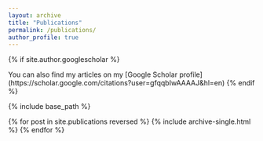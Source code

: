 ```yaml
---
layout: archive
title: "Publications"
permalink: /publications/
author_profile: true
---
```


{% if site.author.googlescholar %}
  <div class="wordwrap">You can also find my articles on my [Google Scholar profile](https://scholar.google.com/citations?user=gfqqbIwAAAAJ&hl=en)
{% endif %}

{% include base_path %}

{% for post in site.publications reversed %}
  {% include archive-single.html %}
{% endfor %}
